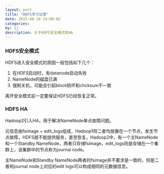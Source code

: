 ```yaml
---
layout: post
title: "HDFS学习记录"
date: 2015-06-18 14:09:02
categories: 
by: zj
description: 关于HDFS安全模式和HA
---
```


### HDFS安全模式

HDFS进入安全模式的原因一般包括如下几个：

1. 在HDFS启动时，有datanode启动失败
2. NameNode的磁盘已满
3. 强制关机，可能会引起block损坏和chcksum不一致

离开安全模式前一定要保证HDFS已经恢复正常。

### HDFS HA

Hadoop2引入HA，用于解决NameNode单点故障问题。

元信息由fsimage + edit_logs组成，Hadoop1将二者均放置在一个节点，发生节点故障，HDFS就不能提供服务，直至恢复。Hadoop2中，有一个主NameNode和一个Standby NameNode，两者只存储fsimage，edit_logs则是存储在一个集群上，该集群中的节点称为journal node。

主NameNode和Standby NameNode两者的fsimage并不要求是一致的，但是二者和journal node上对应的edit logs可以构成相同的元数据信息。
